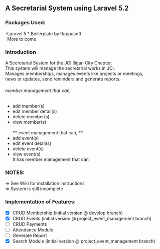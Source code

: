 ## A Secretarial System using Laravel 5.2

### Packages Used:
-Laravel 5.* Boilerplate by Rappasoft <br />
-More to come

### Introduction

A Secretarial System for the JCI Iligan City Chapter. <br/>
This system will manage the secretarial works in JCI. <br/>
Manages memberships, manages events like projects or meetings, <br/>
news or updates, send reminders and generate reports. <br/>
###### member management that can, <br/>
  - add member(s) <br/>
  - edit member detail(s) <br/>
  - delete member(s) <br/>
  - view member(s) <br/> <br/>
** event management that can, **<br/>
  - add event(s) <br/>
  - edit event detail(s) <br/>
  - delete event(s) <br/>
  - view event(s) <br/>
It has member management that can <br/>


### NOTES:
=> See Wiki for installation instructions <br />
=> System is still incomplete  

### Implementation of Features:
- [x] CRUD Membership (initial version @ develop branch)<br/>
- [x] CRUD Events (initial version @ project_event_management branch)<br />
- [ ] CRUD Payments <br />
- [ ] Attendance Module <br />
- [ ] Generate Report <br />
- [x] Search Module (initial version @ project_event_management branch)<br />
